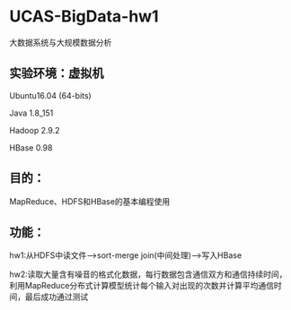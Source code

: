 # UCAS-BigData-hw1
大数据系统与大规模数据分析

## 实验环境：虚拟机

Ubuntu16.04 (64-bits) 

Java 1.8_151

Hadoop 2.9.2

HBase 0.98

## 目的：

MapReduce、HDFS和HBase的基本编程使用

## 功能：

hw1:从HDFS中读文件——>sort-merge join(中间处理)——>写入HBase

hw2:读取大量含有噪音的格式化数据，每行数据包含通信双方和通信持续时间，利用MapReduce分布式计算模型统计每个输入对出现的次数并计算平均通信时间，最后成功通过测试
